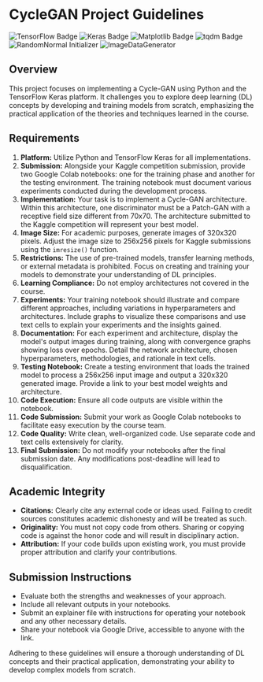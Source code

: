 # CycleGAN Project Guidelines
![TensorFlow Badge](https://img.shields.io/badge/TensorFlow-FF6F00?style=for-the-badge&logo=TensorFlow&logoColor=white)
![Keras Badge](https://img.shields.io/badge/Keras-D00000?style=for-the-badge&logo=Keras&logoColor=white)
![Matplotlib Badge](https://img.shields.io/badge/Matplotlib-11557c?style=for-the-badge&logo=python&logoColor=white)
![tqdm Badge](https://img.shields.io/badge/tqdm-3178C6?style=for-the-badge&logo=python&logoColor=white)
![RandomNormal Initializer](https://img.shields.io/badge/RandomNormal-Initializer-blue?style=for-the-badge "RandomNormal Initializer")
![ImageDataGenerator](https://img.shields.io/badge/ImageDataGenerator-Preprocessing-blue?style=for-the-badge "ImageDataGenerator")


## Overview
This project focuses on implementing a Cycle-GAN using Python and the TensorFlow Keras platform. It challenges you to explore deep learning (DL) concepts by developing and training models from scratch, emphasizing the practical application of the theories and techniques learned in the course. 

## Requirements
1. **Platform:** Utilize Python and TensorFlow Keras for all implementations.
2. **Submission:** Alongside your Kaggle competition submission, provide two Google Colab notebooks: one for the training phase and another for the testing environment. The training notebook must document various experiments conducted during the development process.
3. **Implementation:** Your task is to implement a Cycle-GAN architecture. Within this architecture, one discriminator must be a Patch-GAN with a receptive field size different from 70x70. The architecture submitted to the Kaggle competition will represent your best model.
4. **Image Size:** For academic purposes, generate images of 320x320 pixels. Adjust the image size to 256x256 pixels for Kaggle submissions using the `imresize()` function.
5. **Restrictions:** The use of pre-trained models, transfer learning methods, or external metadata is prohibited. Focus on creating and training your models to demonstrate your understanding of DL principles.
6. **Learning Compliance:** Do not employ architectures not covered in the course.
7. **Experiments:** Your training notebook should illustrate and compare different approaches, including variations in hyperparameters and architectures. Include graphs to visualize these comparisons and use text cells to explain your experiments and the insights gained.
8. **Documentation:** For each experiment and architecture, display the model's output images during training, along with convergence graphs showing loss over epochs. Detail the network architecture, chosen hyperparameters, methodologies, and rationale in text cells.
9. **Testing Notebook:** Create a testing environment that loads the trained model to process a 256x256 input image and output a 320x320 generated image. Provide a link to your best model weights and architecture.
10. **Code Execution:** Ensure all code outputs are visible within the notebook.
11. **Code Submission:** Submit your work as Google Colab notebooks to facilitate easy execution by the course team.
12. **Code Quality:** Write clean, well-organized code. Use separate code and text cells extensively for clarity.
13. **Final Submission:** Do not modify your notebooks after the final submission date. Any modifications post-deadline will lead to disqualification.

## Academic Integrity
- **Citations:** Clearly cite any external code or ideas used. Failing to credit sources constitutes academic dishonesty and will be treated as such.
- **Originality:** You must not copy code from others. Sharing or copying code is against the honor code and will result in disciplinary action.
- **Attribution:** If your code builds upon existing work, you must provide proper attribution and clarify your contributions.

## Submission Instructions
- Evaluate both the strengths and weaknesses of your approach.
- Include all relevant outputs in your notebooks.
- Submit an explainer file with instructions for operating your notebook and any other necessary details.
- Share your notebook via Google Drive, accessible to anyone with the link.

Adhering to these guidelines will ensure a thorough understanding of DL concepts and their practical application, demonstrating your ability to develop complex models from scratch.